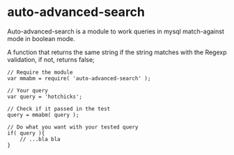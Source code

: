 # auto-advanced-search
Auto-advanced-search is a module to work queries in mysql match-against mode in boolean mode.

A function that returns the same string if the string matches with the Regexp validation, if not, returns false;

```
// Require the module
var mmabm = require( 'auto-advanced-search' );

// Your query
var query = 'hotchicks';

// Check if it passed in the test
query = mmabm( query );

// Do what you want with your tested query
if( query ){
	// ...bla bla
}

```
